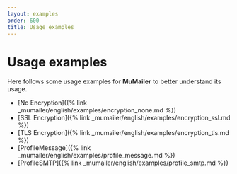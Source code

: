 ```yaml
---
layout: examples
order: 600
title: Usage examples
---
```

# Usage examples

Here follows some usage examples for **MuMailer** to better understand its
usage.

* [No Encryption]({% link _mumailer/english/examples/encryption_none.md %})
* [SSL Encryption]({% link _mumailer/english/examples/encryption_ssl.md %})
* [TLS Encryption]({% link _mumailer/english/examples/encryption_tls.md %})
* [ProfileMessage]({% link _mumailer/english/examples/profile_message.md %})
* [ProfileSMTP]({% link _mumailer/english/examples/profile_smtp.md %})
